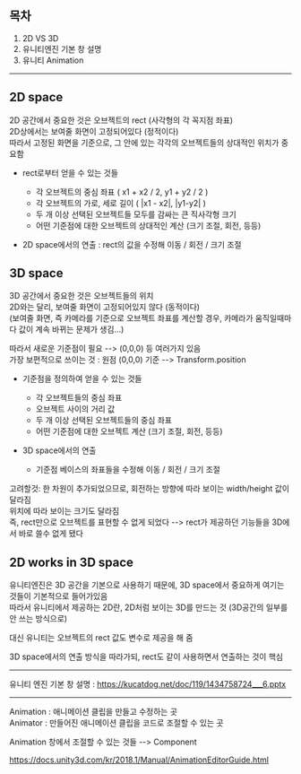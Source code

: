 ## 목차

1. 2D VS 3D   
0. 유니티엔진 기본 창 설명
0. 유니티 Animation


------------------


## 2D space

2D 공간에서 중요한 것은 오브젝트의 rect (사각형의 각 꼭지점 좌표)  
2D상에서는 보여줄 화면이 고정되어있다 (정적이다)  
따라서 고정된 화면을 기준으로, 그 안에 있는 각각의 오브젝트들의 상대적인 위치가 중요함

* rect로부터 얻을 수 있는 것들 
    * 각 오브젝트의 중심 좌표 ( x1 + x2 / 2, y1 + y2 / 2 )
    * 각 오브젝트의 가로, 세로 길이 ( |x1 - x2|, |y1-y2| )
    * 두 개 이상 선택된 오브젝트들 모두를 감싸는 큰 직사각형 크기
    * 어떤 기준점에 대한 오브젝트의 상대적인 계산 (크기 조절, 회전, 등등) 

* 2D space에서의 연출 : rect의 값을 수정해 이동 / 회전 / 크기 조절


## 3D space

3D 공간에서 중요한 것은 오브젝트들의 위치  
2D와는 달리, 보여줄 화면이 고정되어있지 않다 (동적이다)  
(보여줄 화면, 즉 카메라를 기준으로 오브젝트 좌표를 계산할 경우, 카메라가 움직일때마다 값이 계속 바뀌는 문제가 생김...)  

따라서 새로운 기준점이 필요 --> (0,0,0) 등 여러가지 있음  
가장 보편적으로 쓰이는 것 : 원점 (0,0,0) 기준 --> Transform.position  

* 기준점을 정의하여 얻을 수 있는 것들
    * 각 오브젝트들의 중심 좌표
    * 오브젝트 사이의 거리 값
    * 두 개 이상 선택된 오브젝트들의 중심 좌표
    * 어떤 기준점에 대한 오브젝트 계산 (크기 조절, 회전, 등등)


* 3D space에서의 연출
    * 기준점 베이스의 좌표들을 수정해 이동 / 회전 / 크기 조절


고려할것:
한 차원이 추가되었으므로, 회전하는 방향에 따라 보이는 width/height 값이 달라짐   
위치에 따라 보이는 크기도 달라짐   
즉, rect만으로 오브젝트를 표현할 수 없게 되었다 --> rect가 제공하던 기능들을 3D에서 바로 쓸수 없게 됐다


## 2D works in 3D space

유니티엔진은 3D 공간을 기본으로 사용하기 때문에, 3D space에서 중요하게 여기는 것들이 기본적으로 들어가있음  
따라서 유니티에서 제공하는 2D란, 2D처럼 보이는 3D를 만드는 것 (3D공간의 일부를 안 쓰는 방식으로)  

대신 유니티는 오브젝트의 rect 값도 변수로 제공을 해 줌

3D space에서의 연출 방식을 따라가되, rect도 같이 사용하면서 연출하는 것이 핵심


-----------------

유니티 엔진 기본 창 설명 : https://kucatdog.net/doc/119/1434758724___6.pptx


-----------------


Animation : 애니메이션 클립을 만들고 수정하는 곳  
Animator : 만들어진 애니메이션 클립을 코드로 조절할 수 있는 곳  

Animation 창에서 조절할 수 있는 것들 --> Component

https://docs.unity3d.com/kr/2018.1/Manual/AnimationEditorGuide.html


